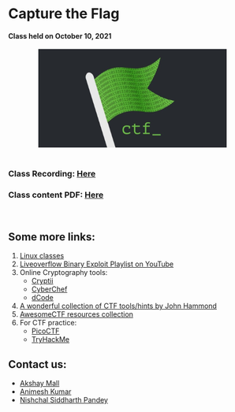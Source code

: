 # Capture the Flag

#### Class held on October 10, 2021

<div align="center"><img src="ctf.jpg" alt="A flag with CTF written in it" height=200/></div>

<br>

### Class Recording: [Here](https://cutt.ly/IE34s9H)

### Class content PDF: [Here](Revengg-2k21.pdf)

<br>

## Some more links:

1. [Linux classes](../Linux)
2. [Liveoverflow Binary Exploit Playlist on YouTube](https://www.youtube.com/playlist?list=PLhixgUqwRTjxglIswKp9mpkfPNfHkzyeN)
3. Online Cryptography tools:
    - [Cryptii](https://cryptii.com/)
    - [CyberChef](https://gchq.github.io/CyberChef/)
    - [dCode](https://www.dcode.fr/en)
4. [A wonderful collection of CTF tools/hints by John Hammond](https://github.com/JohnHammond/ctf-katana)
5. [AwesomeCTF resources collection](https://github.com/c4pr1c3/awesome-ctf)
6. For CTF practice:
    - [PicoCTF](https://picoctf.org/)
    - [TryHackMe](https://tryhackme.com/)

## Contact us:

- [Akshay Mall](https://teams.microsoft.com/l/chat/0/0?users=akshay.mall@mnnit.ac.in)
- [Animesh Kumar](https://teams.microsoft.com/l/chat/0/0?users=animesh.kumar@mnnit.ac.in)
- [Nishchal Siddharth Pandey](https://teams.microsoft.com/l/chat/0/0?users=nishchal.siddharth@mnnit.ac.in)
